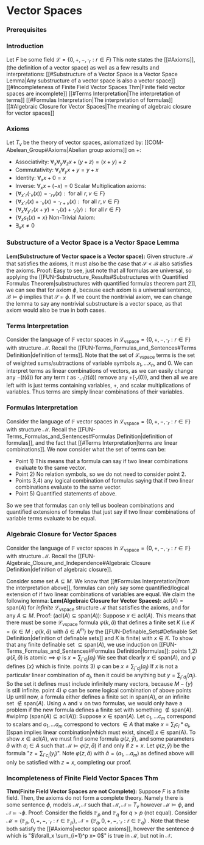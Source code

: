 # Vector Spaces
### Prerequisites
### Introduction
Let $F$ be some field
$\mathcal{L}=\{0,+,-,\cdot_r : r\in F\}$
This note states the [[#Axioms]],(the definition of a vector space) as well as a few results and interpretations:
[[#Substructure of a Vector Space is a Vector Space Lemma|Any substructure of a vector space is also a vector space]]
[[#Incompleteness of Finite Field Vector Spaces Thm|Finite field vector spaces are incomplete]]
[[#Terms Interpretation|The interpretation of terms]]
[[#Formulas Interpretation|The interpretation of formulas]]
[[#Algebraic Closure for Vector Spaces|The meaning of algebraic closure for vector spaces]]

### Axioms
Let $T_v$ be the theory of vector spaces, axiomatized by: 
[[COM-Abelean_Group#Axioms|Abelian group axioms]] on $+$:
- Associativity: $\forall_x \forall_y \forall_z x+(y+z)=(x+y)+z$
- Commutativity: $\forall_x\forall_y x+y=y+x$
- Identity: $\forall_x x +0=x$
- Inverse: $\forall_x x +(-x)=0$
Scalar Multiplication axioms:
- $\{\forall_x \cdot_r(\cdot_v(x))=\cdot_{rv}(x): \text{ for all } r,v \in F\}$
- $\{\forall_x \cdot_r(x)+\cdot_v(x)=\cdot_{r+v}(x): \text{ for all }r,v \in F\}$
- $\{\forall_x\forall_y \cdot_r(x+y)=\cdot_r(x)+\cdot_r(y): \text{ for all } r \in F \}$
- $\{\forall_x s_1(x)=x\}$
Non-Trivial Axiom:
- $\exists_x x\ne 0$

### Substructure of a Vector Space is a Vector Space Lemma
**Lem(Substructure of Vector space is a Vector space):** Given structure $\mathcal{M}$ that satisfies the axioms, it must also be the case that $\mathcal S < \mathcal B$ also satisfies the axioms.
	Proof:
	Easy to see, just note that all formulas are universal, so applying the [[FUN-Substructure_Results#Substructures with Quantified Formulas Theorem|substructures with quantified formulas theorem part 2]], we can see that for axiom $\phi$, because each axiom is a universal sentence,  $\mathcal{B} \models \phi$ implies that $\mathcal{S} \models \phi$. If we count the nontrivial axiom, we can change the lemma to say any nontrivial substructure is a vector space, as that axiom would also be true in both cases.


### Terms Interpretation
Consider the language of $\mathbb{F}$ vector spaces in $\mathcal{L}_\text{vspace}=\{0,+,-,\cdot_r : r\in \mathbb F\}$ with structure $\mathcal M$. 
Recall the [[FUN-Terms_Formulas_and_Sentences#Terms Definition|definition of terms]].
Note that the set of $\mathcal L_{\text{vspace}}$ terms is the set of weighted sums/subtractions of variable symbols $x_1, \ldots x_n$, and $0$. We can interpret terms as linear combinations of vectors, as we can easily change any $-(t(\bar a))$ for any term $t$ as $\cdot_{-1}(t(\bar a))$ remove any $+(\cdot_r(0))$, and then all we are left with is just terms containing variables, $+$, and scalar multiplications of variables. Thus terms are simply linear combinations of their variables.

### Formulas Interpretation
Consider the language of $\mathbb{F}$ vector spaces in $\mathcal{L}_\text{vspace}=\{0,+,-,\cdot_r : r\in \mathbb F\}$ with structure $\mathcal M$. 
Recall the [[FUN-Terms_Formulas_and_Sentences#Formulas Definition|definition of formulas]], and the fact that  [[#Terms Interpretation|terms are linear combinations]]. We now consider what the set of terms can be:

- Point 1) This means that a formula can say if two linear combinations evaluate to the same vector.
- Point 2) No relation symbols, so we do not need to consider point 2.
- Points 3,4) any logical combination of formulas saying that if two linear combinations evaluate to the same vector.
- Point 5) Quantified statements of above.

So we see that formulas can only tell us boolean combinations and quantified extensions of formulas that just say if two linear combinations of variable terms evaluate to be equal.

### Algebraic Closure for Vector Spaces
Consider the language of $\mathbb{F}$ vector spaces in $\mathcal{L}_\text{vspace}=\{0,+,-,\cdot_r : r\in \mathbb F\}$ with structure $\mathcal M$.
Recall the [[FUN-Algebraic_Closure_and_Independence#Algebraic Closure Definition|definition of algebraic closure]].

Consider some set $A\subseteq M$. We know that [[#Formulas Interpretation|from the interpretation above]], formulas can only say some quantified/logical extension of if two linear combinations of variables are equal. We claim the following lemma:
**Lem(Algebraic Closure for Vector Spaces):** $\text{acl}(A)=\text{span}(A)$ for *infinite* $\mathcal{L}_{\text{vspace}}$ structure $\mathcal M$ that satisfies the axioms, and for any $A\subseteq M$.
	Proof:
		($\text{acl}(A)\subseteq \text{span}(A)$):
			Suppose $x\in \text{acl}(A)$. This means that there must be some $\mathcal L_{\text{vspace}}$ formula $\varphi(k,\bar a)$ that defines a finite set $K$ (i.e $K=\{k \in M : \varphi(k,\bar a)\text{ with } \bar a \in A^m\}$ by the [[FUN-Definable_Sets#Definable Set Definition|definition of definable sets]] and $K$ is finite) with $x \in K$. To show that any finite definable set $\subseteq \text{span}(A)$, we use induction on [[FUN-Terms_Formulas_and_Sentences#Formulas Definition|formulas]]:
				points 1,2) $\varphi(\bar x, \bar a)$ is atomic $\implies$ $\varphi$ is $x=\sum_{j}\cdot_{d_j}(a_j)$ 
					We see that clearly $x\in \text{span}(A)$, and $\varphi$ defines $\{x\}$ which is finite.
				points 3) $\varphi$ can be $x\ne \sum_{j}\cdot_{d_j}(a_j)$
					If $x$ is not a particular linear combination of $a_j$, then it could be anything but $y=\sum_{j}\cdot_{d_j}(a_j)$. So the set it defines must include infinitely many vectors, because $M-\{y\}$ is still infinite.
				point 4) $\varphi$ can be some logical combination of above points
					Up until now, a formula either defines a finite set in $\text{span}(A)$, or an infinite set $\notin \text{span}(A)$. Using $\land$ and $\lor$ on two formulas, we would only have a problem if the new formula defines a finite set with something $\notin \text{span}(A)$. #wipImp 
		($\text{span}(A)\subseteq \text{acl}(A)$):
			Suppose $x \in \text{span}(A)$. Let $c_1, \ldots c_m$ correspond to scalars and $a_1, \ldots a_m$ correspond to vectors $\in A$ that make $x=\sum_{i}c_i * a_i$, [[span implies linear combination|which must exist, since]] $x \in \text{span(A)}$. To show $x \in \text{acl}(A)$, we must find some formula $\varphi(z, \bar y)$, and some parameters $\bar a$ with $a_i \in A$ such that $\mathcal M \models \varphi(z, \bar a)$ if and only if $z = x$. Let $\varphi(z,\bar y)$ be the formula "$z=\sum_{i}\cdot_{c_i}(y_i)$". Note $\varphi(z,\bar a)$ with $\bar a =(a_1, \ldots a_m)$ as defined above will only be satisfied with $z=x$, completing our proof.


### Incompleteness of Finite Field Vector Spaces Thm
**Thm(Finite Field Vector Spaces are not Complete):** Suppose $F$ is a finite field. Then, the axioms do not form a complete theory. Namely there is some sentence $\phi$, models $\mathcal M, \mathcal N$ such that $\mathcal{M},\mathcal{N}\models T_v$ however $\mathcal{M} \models \phi$, and $\mathcal{N}\models \neg \phi$.
	Proof:
	Consider the fields $\mathbb F_p$ and $\mathbb F_q$ for $q > p$ (not equal). Consider $\mathcal M =\{ \mathbb F_p,0,+,-,\cdot_r:r\in \mathbb F_p\}$, $\mathcal N=\{\mathbb F_q, 0,+,-,\cdot_r : r\in \mathbb F_q\}$ . Note that these both satisfy the [[#Axioms|vector space axioms]], however the sentence $\phi$ which is "$\forall_x \sum_{i=1}^p x= 0$" is true in $\mathcal M$, but not in $\mathcal N$. 

